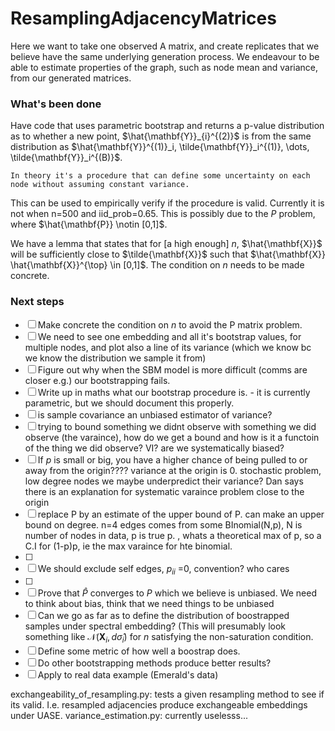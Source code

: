 # ResamplingAdjacencyMatrices

Here we want to take one observed A matrix, and create replicates that we believe have the same underlying generation process. We endeavour to be able to estimate properties of the graph, such as node mean and variance, from our generated matrices.

### What's been done

Have code that uses parametric bootstrap and returns a p-value distribution as to whether a new point, $\hat{\mathbf{Y}}_{i}^{(2)}$ is from the same distribution as $\hat{\mathbf{Y}}^{(1)}_i, \tilde{\mathbf{Y}}_i^{(1)}, \dots, \tilde{\mathbf{Y}}_i^{(B)}$.

    In theory it's a procedure that can define some uncertainty on each node without assuming constant variance.

This can be used to empirically verify if the procedure is valid. Currently it is not when n=500 and iid_prob=0.65. This is possibly due to the $P$ problem, where $\hat{\mathbf{P}} \notin [0,1]$.

We have a lemma that states that for [a high enough] $n$, $\hat{\mathbf{X}}$ will be sufficiently close to $\tilde{\mathbf{X}}$ such that $\hat{\mathbf{X}} \hat{\mathbf{X}}^{\top} \in [0,1]$. The condition on $n$ needs to be made concrete.

### Next steps

-   [ ] Make concrete the condition on $n$ to avoid the P matrix problem.
-   [ ] We need to see one embedding and all it's bootstrap values, for multiple nodes, and plot also a line of its variance (which we know bc we know the distribution we sample it from)
-   [ ] Figure out why when the SBM model is more difficult (comms are closer e.g.) our bootstrapping fails.
-   [ ] Write up in maths what our bootstrap procedure is. - it is currently parametric, but we should document this properly.
-   [ ] is sample covariance an unbiased estimator of variance?
-   [ ] trying to bound something we didnt observe with something we did observe (the varaince), how do we get a bound and how is it a functoin of the thing we did observe? VI? are we systematically biased?
-   [ ] If $p$ is small or big, you have a higher chance of being pulled to or away from the origin???? variance at the origin is 0. stochastic problem, low  degree nodes we maybe underpredict their variance? Dan says there is an explanation for systematic varaince problem close to the origin
-   [ ] replace P by an estimate of the upper bound of P. can make an upper bound on degree. n=4 edges comes from some BInomial(N,p), N is number of nodes in data, p is true p. , whats a theoretical max of p, so a C.I for (1-p)p, ie the max varaince for hte binomial.
-   [ ] 
-   [ ] We should exclude self edges, $p_{ii}$ =0, convention? who cares
-   [ ] 
-   [ ] Prove that $\hat{P}$ converges to $P$ which we believe is unbiased. We need to think about bias, think that we need things to be unbiased
-   [ ] Can we go as far as to define the distribution of boostrapped samples under spectral embedding? (This will presumably look something like $\mathcal{N}(\mathbf{X}_{i},d\hat{\sigma}_{i})$ for $n$ satisfying the non-saturation condition.
-   [ ] Define some metric of how well a boostrap does.
-   [ ] Do other bootstrapping methods produce better results?
-   [ ] Apply to real data example (Emerald's data)

exchangeability_of_resampling.py: tests a given resampling method to see if its valid. I.e. resampled adjacencies produce exchangeable embeddings under UASE.
variance_estimation.py: currently uselesss...
